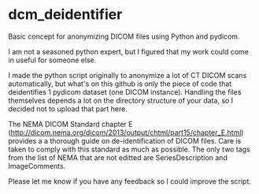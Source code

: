 # dcm_deidentifier
Basic concept for anonymizing DICOM files using Python and pydicom.


I am not a seasoned python expert, but I figured that my work could come in useful for someone else.

I made the python script originally to anonymize a lot of CT DICOM scans automatically, but what's on this github is only the piece of code that deidentifies 1 pydicom dataset (one DICOM instance). Handling the files themselves depends a lot on the directory structure of your data, so I decided not to upload that part here.

The NEMA DICOM Standard chapter E (http://dicom.nema.org/dicom/2013/output/chtml/part15/chapter_E.html) provides a a thorough guide on de-identification of DICOM files. Care is taken to comply with this standard as much as possible. The only two tags from the list of NEMA that are not editted are SeriesDescription and ImageComments. 

Please let me know if you have any feedback so I could improve the script. 

